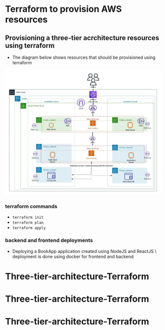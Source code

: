 # Terraform to provision AWS resources

## Provisioning a three-tier acrchitecture resources using terraform

- The diagram below shows resources that should be provisioned using terraform

![This](/image/Challenge1.jpeg)

### terraform commands

- `terraform init`
- `terraform plan`
- `terraform apply`

### backend and frontend deployments

- Deploying a BookApp application created using NodeJS and ReactJS \\
  deployment is done using docker for frontend and backend
# Three-tier-architecture-Terraform
# Three-tier-architecture-Terraform
# Three-tier-architecture-Terraform
